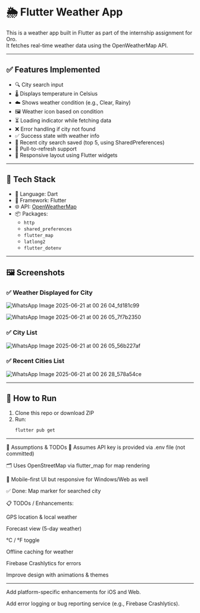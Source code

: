 # 🌦️ Flutter Weather App

This is a weather app built in Flutter as part of the internship assignment for Oro.  
It fetches real-time weather data using the OpenWeatherMap API.

---

## ✅ Features Implemented

- 🔍 City search input
- 🌡️ Displays temperature in Celsius
- ☁️ Shows weather condition (e.g., Clear, Rainy)
- 🖼️ Weather icon based on condition
- ⏳ Loading indicator while fetching data
- ❌ Error handling if city not found
- ✅ Success state with weather info
- 💾 Recent city search saved (top 5, using SharedPreferences)
- 🔄 Pull-to-refresh support
- 📱 Responsive layout using Flutter widgets

---

## 🧰 Tech Stack

- 🧪 Language: Dart
- 📱 Framework: Flutter
- 🌐 API: [OpenWeatherMap](https://openweathermap.org/api)
- 📦 Packages:
  - `http`
  - `shared_preferences`
  - `flutter_map`
  - `latlong2`
  - `flutter_dotenv`

---

## 🖼️ Screenshots

### ✅ Weather Displayed for City

![WhatsApp Image 2025-06-21 at 00 26 04_fd181c99](https://github.com/user-attachments/assets/843dca51-5f70-4387-8837-a6df4557da60)

![WhatsApp Image 2025-06-21 at 00 26 05_7f7b2350](https://github.com/user-attachments/assets/795e5a4e-7ef4-431d-aa9f-912fa9cc840e)

### ✅ City List

![WhatsApp Image 2025-06-21 at 00 26 05_56b227af](https://github.com/user-attachments/assets/8558dc7d-5415-46cd-9964-e5a7e08f10a4)


### ✅ Recent Cities List

![WhatsApp Image 2025-06-21 at 00 26 28_578a54ce](https://github.com/user-attachments/assets/7e4b8c23-9a93-4b9f-95e4-cc19163479c9)

---

## 🚀 How to Run

1. Clone this repo or download ZIP
2. Run:
   ```bash
   flutter pub get

---

📝 Assumptions & TODOs
🔐 Assumes API key is provided via .env file (not committed)

🗂️ Uses OpenStreetMap via flutter_map for map rendering

📱 Mobile-first UI but responsive for Windows/Web as well

✅ Done: Map marker for searched city

📋 TODOs / Enhancements:

 GPS location & local weather

 Forecast view (5-day weather)

 °C / °F toggle

 Offline caching for weather

 Firebase Crashlytics for errors

 Improve design with animations & themes

---
 Add platform-specific enhancements for iOS and Web.

 Add error logging or bug reporting service (e.g., Firebase Crashlytics).
